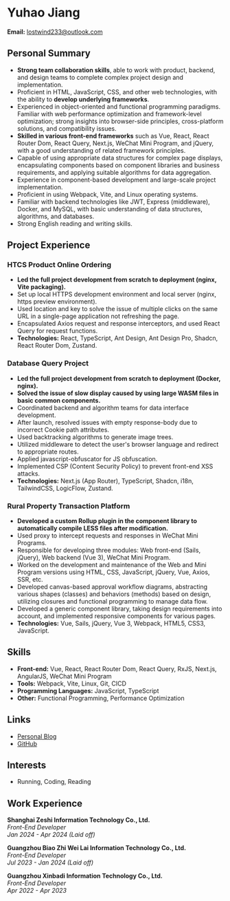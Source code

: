 # Yuhao Jiang

**Email:** lostwind233@outlook.com

## Personal Summary

- **Strong team collaboration skills**, able to work with product, backend, and design teams to complete complex project design and implementation.  
- Proficient in HTML, JavaScript, CSS, and other web technologies, with the ability to **develop underlying frameworks**.  
- Experienced in object-oriented and functional programming paradigms. Familiar with web performance optimization and framework-level optimization; strong insights into browser-side principles, cross-platform solutions, and compatibility issues.  
- **Skilled in various front-end frameworks** such as Vue, React, React Router Dom, React Query, Next.js, WeChat Mini Program, and jQuery, with a good understanding of related framework principles.  
- Capable of using appropriate data structures for complex page displays, encapsulating components based on component libraries and business requirements, and applying suitable algorithms for data aggregation.  
- Experience in component-based development and large-scale project implementation.  
- Proficient in using Webpack, Vite, and Linux operating systems.  
- Familiar with backend technologies like JWT, Express (middleware), Docker, and MySQL, with basic understanding of data structures, algorithms, and databases.  
- Strong English reading and writing skills.  

## Project Experience

### HTCS Product Online Ordering

- **Led the full project development from scratch to deployment (nginx, Vite packaging).** 
- Set up local HTTPS development environment and local server (nginx, https preview environment).  
- Used location and key to solve the issue of multiple clicks on the same URL in a single-page application not refreshing the page.  
- Encapsulated Axios request and response interceptors, and used React Query for request functions.  
- **Technologies:** React, TypeScript, Ant Design, Ant Design Pro, Shadcn, React Router Dom, Zustand.  

### Database Query Project

- **Led the full project development from scratch to deployment (Docker, nginx).**  
- **Solved the issue of slow display caused by using large WASM files in basic common components.**  
- Coordinated backend and algorithm teams for data interface development.  
- After launch, resolved issues with empty response-body due to incorrect Cookie path attributes.  
- Used backtracking algorithms to generate image trees.  
- Utilized middleware to detect the user's browser language and redirect to appropriate routes.  
- Applied javascript-obfuscator for JS obfuscation.  
- Implemented CSP (Content Security Policy) to prevent front-end XSS attacks.  
- **Technologies:** Next.js (App Router), TypeScript, Shadcn, i18n, TailwindCSS, LogicFlow, Zustand.  

### Rural Property Transaction Platform

- **Developed a custom Rollup plugin in the component library to automatically compile LESS files after modification.**  
- Used proxy to intercept requests and responses in WeChat Mini Programs.  
- Responsible for developing three modules: Web front-end (Sails, jQuery), Web backend (Vue 3), WeChat Mini Program.  
- Worked on the development and maintenance of the Web and Mini Program versions using HTML, CSS, JavaScript, jQuery, Vue, Axios, SSR, etc.  
- Developed canvas-based approval workflow diagrams, abstracting various shapes (classes) and behaviors (methods) based on design, utilizing closures and functional programming to manage data flow.  
- Developed a generic component library, taking design requirements into account, and implemented responsive components for various pages.  
- **Technologies:** Vue, Sails, jQuery, Vue 3, Webpack, HTML5, CSS3, JavaScript.  

## Skills

- **Front-end:** Vue, React, React Router Dom, React Query, RxJS, Next.js, AngularJS, WeChat Mini Program    
- **Tools:** Webpack, Vite, Linux, Git, CICD  
- **Programming Languages:** JavaScript, TypeScript  
- **Other:** Functional Programming, Performance Optimization  

## Links

- [Personal Blog](https://rxjs-way.vercel.app/)  
- [GitHub](https://github.com/FanJiang2024)  

## Interests

- Running, Coding, Reading  

## Work Experience

**Shanghai Zeshi Information Technology Co., Ltd.**  
*Front-End Developer*  
*Jan 2024 - Apr 2024 (Laid off)*

**Guangzhou Biao Zhi Wei Lai Information Technology Co., Ltd.**  
*Front-End Developer*  
*Jul 2023 - Jan 2024 (Laid off)*

**Guangzhou Xinbadi Information Technology Co., Ltd.**  
*Front-End Developer*  
*Apr 2022 - Apr 2023*
